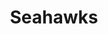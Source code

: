 ---
title: Seahawks
crosslinks:
- nfl
- falcons
- nflstreams
- redditsync
- place
- SeattleWA
- mildlyinteresting
- GreenBayPackers
- IAmA
- CoalitionAgainstEvil
- detroitlions
- Chargers
- steelers
- TopMindsOfReddit
- Patriots
- minnesotavikings
- 49ers
- rolltide
- DestroyersOfEvilEvil
---